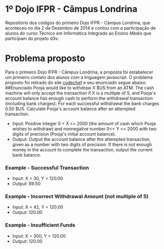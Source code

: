 # 1º Dojo IFPR - Câmpus Londrina
Repositório dos códigos do primeiro Dojo IFPR - Câmpus Londrina, que aconteceu no dia 2 de Dezembro de 2014 e contou com a participação de alunos do curso Técnico em Informática Integrado ao Ensino Médio que participam do projeto d3v.

# Problema proposto
Para o primeiro Dojo IFPR - Câmpus Londrina, a proposta foi estabelecer um primeiro contato dos alunos com a linguagem javascript. O problema proposto foi retirado do site [codechef](http://www.codechef.com/CDCRNC13/problems/MRIU11) e seu enunciado segue abaixo:
##Enunciado
Pooja would like to withdraw X $US from an ATM. The cash machine will only accept the transaction if X is a multiple of 5, and Pooja's account balance has enough cash to perform the withdrawal transaction (including bank charges). For each successful withdrawal the bank charges 0.50 $US. Calculate Pooja's account balance after an attempted transaction.

* Input: Positive integer 0 < X <= 2000 (the amount of cash which Pooja wishes to withdraw) and nonnegative number 0<= Y <= 2000 with two digits of precision (Pooja's initial account balance).
* Output: Output the account balance after the attempted transaction, given as a number with two digits of precision. If there is not enough money in the account to complete the transaction, output the current bank balance.

### Example - Successful Transaction
* Input: X = 30, Y = 120.00
* Output: 89.50

### Example - Incorrect Withdrawal Amount (not multiple of 5)
* Input: X = 42, Y = 120.00
* Output: 120.00

### Example - Insufficient Funds
* Input: X = 300, Y =  120.00
* Output: 120.00
 
